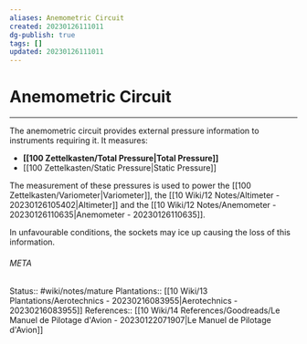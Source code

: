 ```yaml
---
aliases: Anemometric Circuit
created: 20230126111011
dg-publish: true
tags: []
updated: 20230126111011
---
```

# Anemometric Circuit
---
The anemometric circuit provides external pressure information to instruments requiring it. It measures:
- **[[100 Zettelkasten/Total Pressure\|Total Pressure]]**
- [[100 Zettelkasten/Static Pressure\|Static Pressure]]

The measurement of these pressures is used to power the [[100 Zettelkasten/Variometer\|Variometer]], the [[10 Wiki/12 Notes/Altimeter - 20230126105402\|Altimeter]] and the [[10 Wiki/12 Notes/Anemometer - 20230126110635\|Anemometer - 20230126110635]].

In unfavourable conditions, the sockets may ice up causing the loss of this information.



###### META
Status:: #wiki/notes/mature 
Plantations:: [[10 Wiki/13 Plantations/Aerotechnics - 20230216083955\|Aerotechnics - 20230216083955]]
References:: [[10 Wiki/14 References/Goodreads/Le Manuel de Pilotage d'Avion - 20230122071907\|Le Manuel de Pilotage d'Avion]]
